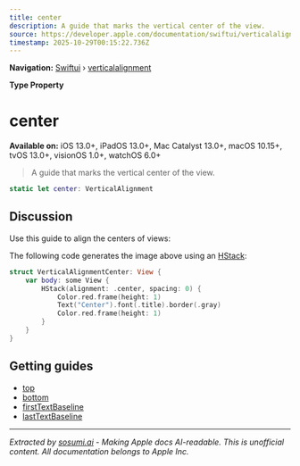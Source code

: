 ```yaml
---
title: center
description: A guide that marks the vertical center of the view.
source: https://developer.apple.com/documentation/swiftui/verticalalignment/center
timestamp: 2025-10-29T00:15:22.736Z
---
```


**Navigation:** [Swiftui](/documentation/swiftui) › [verticalalignment](/documentation/swiftui/verticalalignment)

**Type Property**

# center

**Available on:** iOS 13.0+, iPadOS 13.0+, Mac Catalyst 13.0+, macOS 10.15+, tvOS 13.0+, visionOS 1.0+, watchOS 6.0+

> A guide that marks the vertical center of the view.

```swift
static let center: VerticalAlignment
```

## Discussion

Use this guide to align the centers of views:



The following code generates the image above using an [HStack](/documentation/swiftui/hstack):

```swift
struct VerticalAlignmentCenter: View {
    var body: some View {
        HStack(alignment: .center, spacing: 0) {
            Color.red.frame(height: 1)
            Text("Center").font(.title).border(.gray)
            Color.red.frame(height: 1)
        }
    }
}
```

## Getting guides

- [top](/documentation/swiftui/verticalalignment/top)
- [bottom](/documentation/swiftui/verticalalignment/bottom)
- [firstTextBaseline](/documentation/swiftui/verticalalignment/firsttextbaseline)
- [lastTextBaseline](/documentation/swiftui/verticalalignment/lasttextbaseline)

---

*Extracted by [sosumi.ai](https://sosumi.ai) - Making Apple docs AI-readable.*
*This is unofficial content. All documentation belongs to Apple Inc.*
